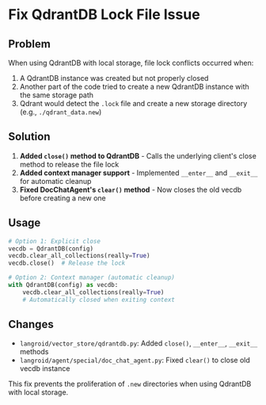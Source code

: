 # Fix QdrantDB Lock File Issue

## Problem
When using QdrantDB with local storage, file lock conflicts occurred when:
1. A QdrantDB instance was created but not properly closed
2. Another part of the code tried to create a new QdrantDB instance with the same storage path
3. Qdrant would detect the `.lock` file and create a new storage directory (e.g., `./qdrant_data.new`)

## Solution
1. **Added `close()` method to QdrantDB** - Calls the underlying client's close method to release the file lock
2. **Added context manager support** - Implemented `__enter__` and `__exit__` for automatic cleanup
3. **Fixed DocChatAgent's `clear()` method** - Now closes the old vecdb before creating a new one

## Usage
```python
# Option 1: Explicit close
vecdb = QdrantDB(config)
vecdb.clear_all_collections(really=True)
vecdb.close()  # Release the lock

# Option 2: Context manager (automatic cleanup)
with QdrantDB(config) as vecdb:
    vecdb.clear_all_collections(really=True)
    # Automatically closed when exiting context
```

## Changes
- `langroid/vector_store/qdrantdb.py`: Added `close()`, `__enter__`, `__exit__` methods
- `langroid/agent/special/doc_chat_agent.py`: Fixed `clear()` to close old vecdb instance

This fix prevents the proliferation of `.new` directories when using QdrantDB with local storage.